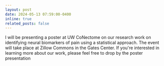 ```yaml
---
layout: post
date: 2024-05-13 07:59:00-0400
inline: true
related_posts: false
---
```


I will be presenting a poster at UW CoNectome on our research work on identifying neural biomarkers of pain using a statistical approach. The event will take place at Zillow Commons in the Gates Center. If you're interested in learning more about our work, please feel free to drop by the poster presentation
